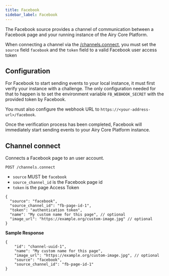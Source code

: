 ```yaml
---
title: Facebook
sidebar_label: Facebook
---
```


The Facebook source provides a channel of communication between a Facebook page and your running instance of the Airy Core Platform.

When connecting a channel via the [/channels.connect](api/http.md#connecting-channels), you must set the `source` field `facebook` and the `token` field to a valid Facebook user access token

## Configuration

For Facebook to start sending events to your local instance, it must first verify your instance with a challenge.
The only configuration needed for that to happen is to set the environment variable `FB_WEBHOOK_SECRET` with the provided token
by Facebook.

You must also configure the webhook URL to `https://<your-address-url>/facebook`.

Once the verification process has been completed, Facebook will immediately start sending events to your Airy Core Platform instance.

## Channel connect

Connects a Facebook page to an user account.

```
POST /channels.connect
```

- `source` MUST be `facebook`
- `source_channel_id` is the Facebook page id
- `token` is the page Access Token

```json5
{
  "source": "facebook",
  "source_channel_id": "fb-page-id-1",
  "token": "authentication token",
  "name": "My custom name for this page", // optional
  "image_url": "https://example.org/custom-image.jpg" // optional
}
```

**Sample Response**

```json5
{
	"id": "channel-uuid-1",
    "name": "My custom name for this page",
    "image_url": "https://example.org/custom-image.jpg", // optional
    "source": "facebook",
    "source_channel_id": "fb-page-id-1"
}
```



